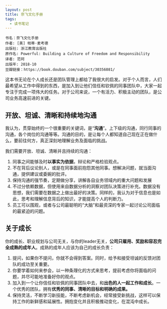 ```yaml
---
layout: post
title: 奈飞文化手册
tags:
  - 读书笔记
---
```


```
书名：奈飞文化手册
作者: [美] 帕蒂·麦考德 
出版社: 浙江教育出版社
原作名: Powerful: Building a Culture of Freedom and Responsibility
译者: 范珂 
出版年: 2018-10
豆瓣链接：https://book.douban.com/subject/30356081/
```

这本书无论在个人成长还是团队管理上都给了我很大的启发。对于个人而言，人们最希望从工作中得到的东西，是加入到让他们信任和钦佩的同事团队中，大家一起专注于完成一项伟大的任务。对于公司来说，一个有活力、积极主动的团队，是公司业务高速前进的关键。

## 开放、坦诚、清晰和持续地沟通

我认为，贯穿始终的一个很重要的关键词，是“**沟通**”。上下级的沟通，同行同事的沟通，各个岗位的沟通等等。沟通的目的，是让每个人都知道自己现在正在做什么，要前往何方，真正深刻地理解业务及面临的挑战。﻿﻿

我们需要开放、坦诚、清晰并且持续的沟通：

1.  同事之间能够及时**以事实为依据**，辩论和严格检验观点。
2.  不在背后议论别人，或是在同事面前抱怨其他同事。想解决问题，就当面沟通，提供建议或委婉的批评。
3.  保持沟通的强节奏﻿﻿，定期做分享，讲解各自业务领域内的重大问题和发展﻿
4.  不过分依赖数据，但使用来自数据分析的洞察对团队决策进行补充。数据没有思想，我们需要在数据之上做出最好的决策。同样的，我认为对于信息也是如此，思考和理解信息背后的知识，才能提高个人的判断力。
5.  员工可以围观，或者与公司最聪明的“大脑”和最资深的专家一起讨论公司面临的最紧迫的问题。

## 关于成长

你的成长、职业规划与公司无关，与你的leader无关，**公司只雇用、奖励和容忍完全成熟的成年人**。成熟的成年人应该为自己的成长负责：

1.  提问，如果你不提问，你就不会得到答案﻿﻿。同时，给予和接受坦诚的反馈对团队的成功至关重要。
2.  你要学着如何来参会，以一种条理化的方式来思考，提前考虑你将面临的问题，并尽可能地准备好你的观点。
3.  加入到一个让你信任和钦佩的同事团队中去，和**出色的人一起工作和成长**。一个优秀的团队，拥有**优秀的同事、清晰的目标和明确的成果。**
4.  保持灵活，不断学习新技能，不断考虑新机会，经常接受新挑战，这样可以保持工作的新鲜感和延展性。拥抱变化并且积极推动变化，在混沌中成长。

